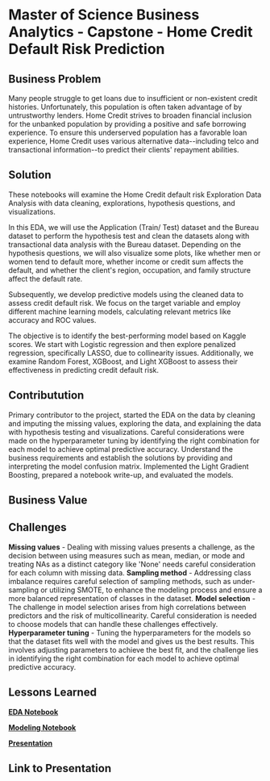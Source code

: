 # Master of Science Business Analytics - Capstone - Home Credit Default Risk Prediction

## Business Problem

Many people struggle to get loans due to insufficient or non-existent credit histories. Unfortunately, this population is often taken advantage of by untrustworthy lenders. Home Credit strives to broaden financial inclusion for the unbanked population by providing a positive and safe borrowing experience. To ensure this underserved population has a favorable loan experience, Home Credit uses various alternative data--including telco and transactional information--to predict their clients' repayment abilities.

## Solution 

These notebooks will examine the Home Credit default risk Exploration Data Analysis with data cleaning, explorations, hypothesis questions, and visualizations.

In this EDA, we will use the Application (Train/ Test) dataset and the Bureau dataset to perform the hypothesis test and clean the datasets along with transactional data analysis with the Bureau dataset. Depending on the hypothesis questions, we will also visualize some plots, like whether men or women tend to default more, whether income or credit sum affects the default, and whether the client's region, occupation, and family structure affect the default rate.

Subsequently, we develop predictive models using the cleaned data to assess credit default risk. We focus on the target variable and employ different machine learning models, calculating relevant metrics like accuracy and ROC values.

The objective is to identify the best-performing model based on Kaggle scores. We start with Logistic regression and then explore penalized regression, specifically LASSO, due to collinearity issues. Additionally, we examine Random Forest, XGBoost, and Light XGBoost to assess their effectiveness in predicting credit default risk.

## Contributution

Primary contributor to the project, started the EDA on the data by cleaning and imputing the missing values, exploring the data, and explaining the data with hypothesis testing and visualizations. Careful considerations were made on the hyperparameter tuning by identifying the right combination for each model to achieve optimal predictive accuracy. Understand the business requirements and establish the solutions by providing and interpreting the model confusion matrix. Implemented the Light Gradient Boosting, prepared a notebook write-up, and evaluated the models.

## Business Value



## Challenges

**Missing values** - Dealing with missing values presents a challenge, as the decision between using measures such as mean, median, or mode and treating NAs as a distinct category like 'None' needs careful consideration for each column with missing data.
**Sampling method** - Addressing class imbalance requires careful selection of sampling methods, such as under-sampling or utilizing SMOTE, to enhance the modeling process and ensure a more balanced representation of classes in the dataset.
**Model selection** - The challenge in model selection arises from high correlations between predictors and the risk of multicollinearity. Careful consideration is needed to choose models that can handle these challenges effectively.
**Hyperparameter tuning** - Tuning the hyperparameters for the models so that the dataset fits well with the model and gives us the best results. This involves adjusting parameters to achieve the best fit, and the challenge lies in identifying the right combination for each model to achieve optimal predictive accuracy.

## Lessons Learned


**[EDA Notebook](https://github.com/AbhiramMannam/Capstone-Home-Credit-Default/edit/main/README.md#:~:text=Capstone_Project_EDA_Abhiram)**

**[Modeling Notebook](https://github.com/AbhiramMannam/Capstone-Home-Credit-Default/edit/main/README.md#:~:text=Capstone_Project_Modelling)**

**[Presentation](https://github.com/AbhiramMannam/Capstone-Home-Credit-Default/edit/main/README.md#:~:text=Capstone-,Presentation,-.pptx)**

## Link to Presentation
